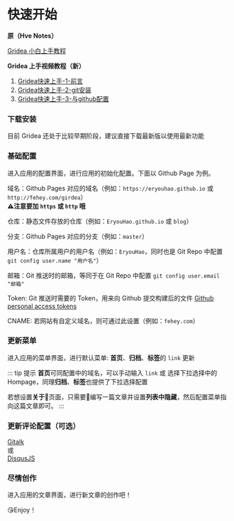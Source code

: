 # 快速开始

**原（Hve Notes）** 

[Gridea 小白上手教程](https://fehey.com/post/hve-notes-start/)

**Gridea 上手视频教程（新）**

1. [Gridea快速上手-1-前言](https://www.bilibili.com/video/av52587722)
2. [Gridea快速上手-2-git安装](https://www.bilibili.com/video/av52587927)
2. [Gridea快速上手-3-与github配置](https://www.bilibili.com/video/av53809039)

### 下载安装
目前 Gridea 还处于比较早期阶段，建议直接下载最新版以使用最新功能  

### 基础配置
进入应用的配置界面，进行应用的初始化配置。下面以 Github Page 为例。  

域名：Github Pages 对应的域名（例如：`https://eryouhao.github.io` 或 `http://fehey.com/girdea`）  
**⚠️注意要加 `https` 或 `http` 哦**

仓库：静态文件存放的仓库（例如：`EryouHao.github.io` 或 `blog`）  

分支：Github Pages 对应的分支（例如：`master`）  

用户名：仓库所属用户的用户名（例如：`EryouHao`，同时也是 Git Repo 中配置 `git config user.name "用户名"`） 

邮箱：Git 推送时的邮箱，等同于在 Git Repo 中配置 `git config user.email "邮箱"`  

Token: Git 推送时需要的 Token，用来向 Github 提交构建后的文件 [Github personal access tokens](https://github.com/settings/tokens)  

CNAME: 若网站有自定义域名，则可通过此设置（例如：`fehey.com`）  


### 更新菜单
进入应用的菜单界面，进行默认菜单: **首页**、**归档**、**标签**的 `link` 更新

::: tip 提示
**首页**可同配置中的域名，可以手动输入 `link` 或 选择下拉选择中的 Hompage，同理**归档**、**标签**也提供了下拉选择配置 

若想设置**关于**页面，只需要编写一篇文章并设置**列表中隐藏**，然后配置菜单指向这篇文章即可。
:::

### 更新评论配置（可选）
[Gitalk](https://github.com/gitalk/gitalk/blob/master/readme-cn.md)  
或  
[DisqusJS](https://github.com/SukkaW/DisqusJS)  

### 尽情创作
进入应用的文章界面，进行新文章的创作吧！

😘Enjoy！

<div class="disqus-container">
  <vue-disqus shortname="gridea"></vue-disqus>
</div>

